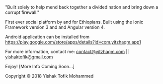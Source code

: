 
"Built solely to help mend back together a divided nation and bring down a corrupt firewall."

First ever social platform by and for Ethiopians. Built using the Ionic Framework version 3 and and Angular version 4. 

Android application can be installed from https://play.google.com/store/apps/details?id=com.yitzhaqm.app1

For more information, contact me: contact@yitzhaqm.com || yishaktofik@gmail.com 

Enjoy!
[More Info Coming Soon...]

Copyright © 2018 Yishak Tofik Mohammed 
